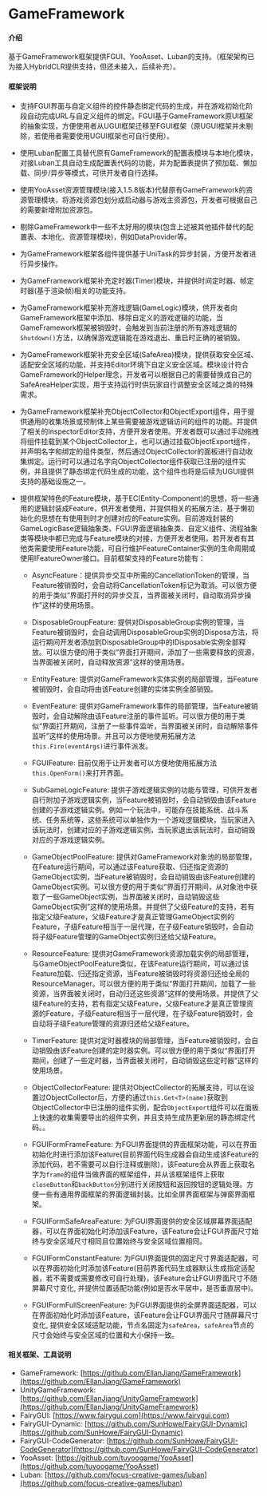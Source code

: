 # GameFramework

#### 介绍
基于GameFramework框架提供FGUI、YooAsset、Luban的支持。（框架架构已为接入HybridCLR提供支持，但还未接入，后续补充）。


#### 框架说明

- 支持FGUI界面与自定义组件的控件静态绑定代码的生成，并在游戏初始化阶段自动完成URL与自定义组件的绑定。FGUI基于GameFramework原UI框架的抽象实现，方便使用者从UGUI框架迁移至FGUI框架（原UGUI框架并未剔除，若使用者需要使用UGUI框架也可自行使用）。

- 使用Luban配置工具替代原有GameFramework的配置表模块与本地化模块，对接Luban工具自动生成配置表代码的功能，并为配置表提供了预加载、懒加载、同步/异步等模式，可供开发者自行选择。

- 使用YooAsset资源管理模块(接入1.5.8版本)代替原有GameFramework的资源管理模块，将游戏资源包划分成启动器与游戏主资源包，开发者可根据自己的需要新增附加资源包。

- 剔除GameFramework中一些不太好用的模块(包含上述被其他插件替代的配置表、本地化、资源管理模块)，例如DataProvider等。

- 为GameFramework框架各组件提供基于UniTask的异步封装，方便开发者进行异步操作。

- 为GameFramework框架补充定时器(Timer)模块，并提供时间定时器、帧定时器(基于渲染帧)相关的功能支持。

- 为GameFramework框架补充游戏逻辑(GameLogic)模块，供开发者向GameFramework框架中添加、移除自定义的游戏逻辑的功能，当GameFramework框架被销毁时，会触发到当前注册的所有游戏逻辑的`Shutdown()`方法，以确保游戏逻辑能在游戏退出、重启时正确的被销毁。

- 为GameFramework框架补充安全区域(SafeArea)模块，提供获取安全区域、适配安全区域的功能，并支持Editor环境下自定义安全区域。模块设计符合GameFramework的Helper理念，开发者可以根据自己的需要替换成自己的SafeAreaHelper实现，用于支持运行时供玩家自行调整安全区域之类的特殊需求。

- 为GameFramework框架补充ObjectCollector和ObjectExport组件，用于提供通用的收集场景或预制体上某些需要被游戏逻辑访问的组件的功能。并提供了相关的InspectorEditor支持，方便开发者使用。开发者既可以通过手动拖拽将组件挂载到某个ObjectCollector上，也可以通过挂载ObjectExport组件，并声明名字和绑定的组件类型，然后通过ObjectCollector的面板进行自动收集绑定。运行时可以通过名字向ObjectCollector组件获取已注册的组件实例，并且提供了静态绑定代码生成的功能，这个组件也将是后续为UGUI提供支持的基础设施之一。

- 提供框架特色的Feature模块，基于EC(Entity-Component)的思想，将一些通用的逻辑封装成Feature，供开发者使用，并提供相关的拓展方法，基于懒初始化的思想在有使用到时才创建对应的Feature实例。目前游戏封装的GameLogicBase逻辑抽象类、FGUI界面逻辑抽象类、自定义组件、流程抽象类等模块中都已完成与Feature模块的对接，方便开发者使用。若开发者有其他类需要使用Feature功能，可自行维护FeatureContainer实例的生命周期或使用IFeatureOwner接口。目前框架支持的Feature功能有：

    - AsyncFeature：提供异步交互中所需的CancellationToken的管理，当Feature被销毁时，会自动将CancellationToken标记为取消。可以很方便的用于类似“界面打开时的异步交互，当界面被关闭时，自动取消异步操作”这样的使用场景。
    
    - DisposableGroupFeature: 提供对DisposableGroup实例的管理，当Feature被销毁时，会自动调用DisposableGroup实例的Disposa方法，将运行期间开发者添加到DisposableGroup中的IDisposable实例全部释放。可以很方便的用于类似“界面打开期间，添加了一些需要释放的资源，当界面被关闭时，自动释放资源”这样的使用场景。

    - EntityFeature: 提供对GameFramework实体实例的局部管理，当Feature被销毁时，会自动将由该Feature创建的实体实例全部销毁。

    - EventFeature: 提供对GameFramework事件的局部管理，当Feature被销毁时，会自动解除由该Feature注册的事件监听。可以很方便的用于类似“界面打开期间，注册了一些事件监听，当界面被关闭时，自动解除事件监听”这样的使用场景。并且可以方便地使用拓展方法`this.Fire(eventArgs)`进行事件派发。

    - FGUIFeature: 目前仅用于让开发者可以方便地使用拓展方法`this.OpenForm()`来打开界面。

    - SubGameLogicFeature: 提供子游戏逻辑实例的功能与管理，可供开发者自行附加子游戏逻辑实例，当Feature被销毁时，会自动销毁由该Feature创建的子游戏逻辑实例。例如一个玩法中，可能存在技能系统、战斗系统、任务系统等，这些系统可以单独作为一个游戏逻辑模块，当玩家进入该玩法时，创建对应的子游戏逻辑实例，当玩家退出该玩法时，自动销毁对应的子游戏逻辑实例。

    - GameObjectPoolFeature: 提供对GameFramework对象池的局部管理，在Feature运行期间，可以通过该Feature获取、归还指定资源的GameObject实例，当Feature被销毁时，会自动销毁由该Feature创建的GameObject实例。可以很方便的用于类似“界面打开期间，从对象池中获取了一些GameObject实例，当界面被关闭时，自动销毁这些GameObject实例”这样的使用场景。并提供了父级Feature的支持，若有指定父级Feature，父级Feature才是真正管理GameObject实例的Feature，子级Feature相当于一层代理，在子级Feature销毁时，会自动将子级Feature管理的GameObject实例归还给父级Feature。

    - ResourceFeature: 提供对GameFramework资源加载实例的局部管理，与GameObjectPoolFeature类似，在该Feature运行期间，可以通过该Feature加载、归还指定资源，当Feature被销毁时将资源归还给全局的ResourceManager。可以很方便的用于类似“界面打开期间，加载了一些资源，当界面被关闭时，自动归还这些资源”这样的使用场景。并提供了父级Feature的支持，若有指定父级Feature，父级Feature才是真正管理资源的Feature，子级Feature相当于一层代理，在子级Feature销毁时，会自动将子级Feature管理的资源归还给父级Feature。

    - TimerFeature: 提供对定时器模块的局部管理，当Feature被销毁时，会自动销毁由该Feature创建的定时器实例。可以很方便的用于类似“界面打开期间，创建了一些定时器，当界面被关闭时，自动销毁这些定时器”这样的使用场景。

    - ObjectCollectorFeature: 提供对ObjectCollector的拓展支持，可以在设置过ObjectCollector后，方便的通过`this.Get<T>(name)`获取到ObjectCollector中已注册的组件实例，配合`ObjectExport`组件可以在面板上快速的收集需要导出的组件实例，并且支持生成热更新层的静态绑定代码。。

    - FGUIFormFrameFeature: 为FGUI界面提供的界面框架功能，可以在界面初始化时进行添加该Feature(目前界面代码生成器会自动生成该Feature的添加代码，若不需要可以自行注释或删除)，该Feature会从界面上获取名字为`frame`的组件当做界面的框架组件，并从该框架组件上获取`closeButton`和`backButton`分别进行关闭按钮和返回按钮的逻辑处理。方便一些有通用界面框架的界面逻辑封装。比如全屏界面框架与弹窗界面框架。

    - FGUIFormSafeAreaFeature: 为FGUI界面提供的安全区域屏幕界面适配器，可以在界面初始化时添加该Feature，该Feature会让FGUI界面尺寸始终与安全区域尺寸相同且位置始终与安全区域位置相同。

    - FGUIFormConstantFeature: 为FGUI界面提供的固定尺寸界面适配器，可以在界面初始化时添加该Feature(目前界面代码生成器默认生成指定适配器，若不需要或需要修改可自行处理)，该Feature会让FGUI界面尺寸不随屏幕尺寸变化, 并提供位置适配功能(例如是否水平居中，是否垂直居中)。

    - FGUIFormFullScreenFeature: 为FGUI界面提供的全屏界面适配器，可以在界面初始化时添加该Feature，该Feature会让FGUI界面尺寸随屏幕尺寸变化, 提供安全区域适配功能，节点名固定为`safeArea`，`safeArea`节点的尺寸会始终与安全区域的位置和大小保持一致。


#### 相关框架、工具说明
- GameFramework: [https://github.com/EllanJiang/GameFramework](https://github.com/EllanJiang/GameFramework)
- UnityGameFramework: [https://github.com/EllanJiang/UnityGameFramework](https://github.com/EllanJiang/UnityGameFramework)
- FairyGUI: [https://www.fairygui.com](https://www.fairygui.com)
- FairyGUI-Dynamic: [https://github.com/SunHowe/FairyGUI-Dynamic](https://github.com/SunHowe/FairyGUI-Dynamic)
- FairyGUI-CodeGenerator: [https://github.com/SunHowe/FairyGUI-CodeGenerator](https://github.com/SunHowe/FairyGUI-CodeGenerator)
- YooAsset: [https://github.com/tuyoogame/YooAsset](https://github.com/tuyoogame/YooAsset)
- Luban: [https://github.com/focus-creative-games/luban](https://github.com/focus-creative-games/luban)
